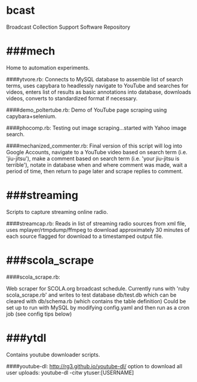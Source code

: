 bcast
========

Broadcast Collection Support Software Repository


###mech
======
Home to automation experiments.

####ytvore.rb:
Connects to MySQL database to assemble list of search terms, uses capybara to headlessly navigate to YouTube and searches for videos, enters list of results as basic annotations into database, downloads videos, converts to standardized format if necessary.

####demo_poltertube.rb:
Demo of YouTube page scraping using capybara+selenium.

####phocomp.rb:
Testing out image scraping...started with Yahoo image search.

####mechanized_commenter.rb:
Final version of this script will log into Google Accounts, navigate to a YouTube video based on search term (i.e. 'jiu-jitsu'), make a comment based on search term (i.e. 'your jiu-jitsu is terrible'), notate in database when and where comment was made, wait a period of time, then return to page later and scrape replies to comment. 

###streaming
======
Scripts to capture streaming online radio.

####streamcap.rb:
Reads in list of streaming radio sources from xml file, uses mplayer/rtmpdump/ffmpeg to download approximately 30 minutes of each source flagged for download to a timestamped output file. 

###scola_scrape
======

####scola_scrape.rb:

Web scraper for SCOLA.org broadcast schedule. Currently runs with 'ruby scola_scrape.rb' and writes to test database db/test.db which can be cleared with db/schema.rb (which contains the table definition) Could be set up to run with MySQL by modifying config.yaml and then run as a cron job (see config tips below)

###ytdl
======
Contains youtube downloader scripts.

####youtube-dl:
http://rg3.github.io/youtube-dl/
option to download all user uploads: youtube-dl -citw ytuser:[USERNAME]
